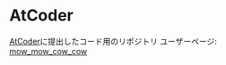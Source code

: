 # AtCoder
[AtCoder](https://atcoder.jp/)に提出したコード用のリポジトリ
ユーザーページ: [mow_mow_cow_cow](https://atcoder.jp/users/mow_mow_cow_cow)
